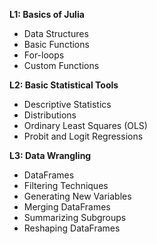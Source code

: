 **L1: Basics of Julia**
- Data Structures
- Basic Functions
- For-loops
- Custom Functions
  

**L2: Basic Statistical Tools**
- Descriptive Statistics
- Distributions
- Ordinary Least Squares (OLS)
- Probit and Logit Regressions
  

**L3: Data Wrangling**
- DataFrames
- Filtering Techniques
- Generating New Variables
- Merging DataFrames
- Summarizing Subgroups
- Reshaping DataFrames
